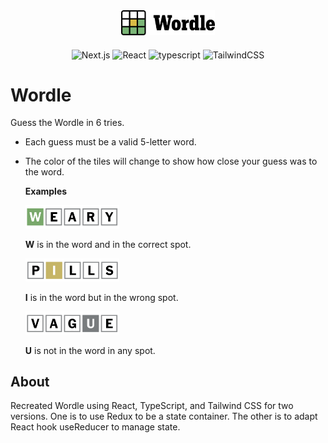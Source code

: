 <div align="center">
  <a 
    href="https://main.d1iicrvwglvc93.amplifyapp.com/" 
    style="margin-bottom:20px; display:block;">
    <img src="./img/wordle.png" alt="Logo" width="150px">
  </a>

![Next.js](https://img.shields.io/badge/Next.js-13.4.4-black)
![React](https://img.shields.io/badge/React-18.2.0-61DAFB)
![typescript](https://img.shields.io/badge/typescript-5.0.4-blue)
![TailwindCSS](https://img.shields.io/badge/tailwindcss-^3.3.2-%2338B2AC.svg)

</div>

# Wordle

Guess the Wordle in 6 tries.

- Each guess must be a valid 5-letter word.
- The color of the tiles will change to show how close your guess was to the word.

  **Examples**

    <img src="./img/example1.png" alt="example1" width="150px">

  **W** is in the word and in the correct spot.

    <img src="./img/example2.png" alt="example2" width="150px">

  **I** is in the word but in the wrong spot.

    <img src="./img/example3.png" alt="example3" width="150px">

  **U** is not in the word in any spot.

## About

Recreated Wordle using React, TypeScript, and Tailwind CSS for two versions. One is to use Redux to be a state container. The other is to adapt React hook useReducer to manage state.
